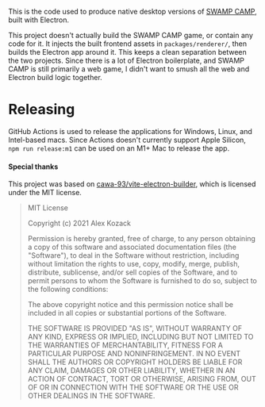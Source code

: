 This is the code used to produce native desktop versions of [SWAMP CAMP](https://swamp.camp), built with Electron.

This project doesn't actually build the SWAMP CAMP game, or contain any code for it.
It injects the built frontend assets in `packages/renderer/`, then builds the Electron app around it.
This keeps a clean separation between the two projects. Since there is a lot of Electron boilerplate,
and SWAMP CAMP is still primarily a web game, I didn't want to smush all the web and Electron build logic together.

# Releasing

GitHub Actions is used to release the applications for Windows, Linux, and Intel-based macs.
Since Actions doesn't currently support Apple Silicon, `npm run release:m1` can be used on an M1+ Mac to release the app.

#### Special thanks

This project was based on [cawa-93/vite-electron-builder](https://github.com/cawa-93/vite-electron-builder), which is licensed under the MIT license.

> MIT License
>
> Copyright (c) 2021 Alex Kozack
>
> Permission is hereby granted, free of charge, to any person obtaining a copy
> of this software and associated documentation files (the "Software"), to deal
> in the Software without restriction, including without limitation the rights
> to use, copy, modify, merge, publish, distribute, sublicense, and/or sell
> copies of the Software, and to permit persons to whom the Software is
> furnished to do so, subject to the following conditions:
>
> The above copyright notice and this permission notice shall be included in all
> copies or substantial portions of the Software.
>
> THE SOFTWARE IS PROVIDED "AS IS", WITHOUT WARRANTY OF ANY KIND, EXPRESS OR
> IMPLIED, INCLUDING BUT NOT LIMITED TO THE WARRANTIES OF MERCHANTABILITY,
> FITNESS FOR A PARTICULAR PURPOSE AND NONINFRINGEMENT. IN NO EVENT SHALL THE
> AUTHORS OR COPYRIGHT HOLDERS BE LIABLE FOR ANY CLAIM, DAMAGES OR OTHER
> LIABILITY, WHETHER IN AN ACTION OF CONTRACT, TORT OR OTHERWISE, ARISING FROM,
> OUT OF OR IN CONNECTION WITH THE SOFTWARE OR THE USE OR OTHER DEALINGS IN THE
> SOFTWARE.
